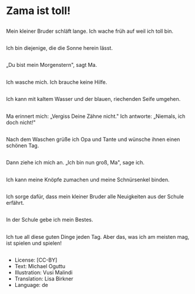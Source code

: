 # Zama ist toll!

##
Mein kleiner Bruder schläft lange. Ich wache früh auf weil ich toll bin.

##
Ich bin diejenige, die die Sonne herein lässt.

##
„Du bist mein Morgenstern", sagt Ma.

##
Ich wasche mich. Ich brauche keine Hilfe.

##
Ich kann mit kaltem Wasser und der blauen, riechenden Seife umgehen.

##
Ma erinnert mich: „Vergiss Deine Zähne nicht." Ich antworte: „Niemals, ich doch nicht!"

##
Nach dem Waschen grüße ich Opa und Tante und wünsche ihnen einen schönen Tag.

##
Dann ziehe ich mich an. „Ich bin nun groß, Ma", sage ich.

##
Ich kann meine Knöpfe zumachen und meine Schnürsenkel binden.

##
Ich sorge dafür, dass mein kleiner Bruder alle Neuigkeiten aus der Schule erfährt.

##
In der Schule gebe ich mein Bestes.

##
Ich tue all diese guten Dinge jeden Tag. Aber das, was ich am meisten mag, ist spielen und spielen!

##
* License: [CC-BY]
* Text: Michael Oguttu
* Illustration: Vusi Malindi
* Translation: Lisa Birkner
* Language: de
